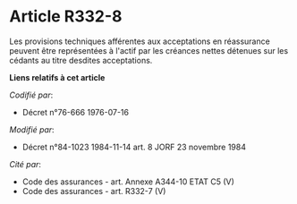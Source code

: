 # Article R332-8

Les provisions techniques afférentes aux acceptations en réassurance peuvent être représentées à l'actif par les créances
nettes détenues sur les cédants au titre desdites acceptations.

**Liens relatifs à cet article**

_Codifié par_:

  - Décret n°76-666 1976-07-16

_Modifié par_:

  - Décret n°84-1023 1984-11-14 art. 8 JORF 23 novembre 1984

_Cité par_:

  - Code des assurances - art. Annexe A344-10 ETAT C5 (V)
  - Code des assurances - art. R332-7 (V)
